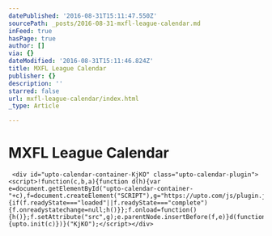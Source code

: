 ```yaml
---
datePublished: '2016-08-31T15:11:47.550Z'
sourcePath: _posts/2016-08-31-mxfl-league-calendar.md
inFeed: true
hasPage: true
author: []
via: {}
dateModified: '2016-08-31T15:11:46.824Z'
title: MXFL League Calendar
publisher: {}
description: ''
starred: false
url: mxfl-league-calendar/index.html
_type: Article

---
```

# MXFL League Calendar

     <div id="upto-calendar-container-KjKO" class="upto-calendar-plugin"><script>!function(c,b,a){function d(h){var e=document.getElementById("upto-calendar-container-"+c),f=document.createElement("SCRIPT"),g="https://upto.com/js/plugin.js";f.onreadystatechange=function(){if(f.readyState==="loaded"||f.readyState==="complete"){f.onreadystatechange=null;h()}};f.onload=function(){h()};f.setAttribute("src",g);e.parentNode.insertBefore(f,e)}d(function(){upto.init(c)})}("KjKO");</script></div>